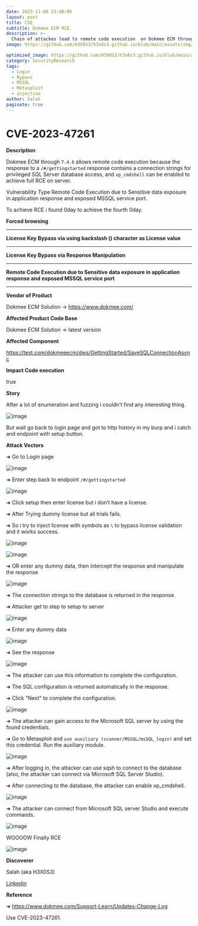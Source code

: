 ```yaml
---
date: 2023-11-08 23:48:05
layout: post
title: CVE
subtitle: Dokmee ECM RCE.
description: >-
  Chain of attackes lead to remote code execution  on Dokmee ECM through 7.4.6 
image: https://github.com/H3X0S3/h3x0s3.github.io/blob/main/assets/img/CVE/DCM.png

optimized_image: https://github.com/H3X0S3/h3x0s3.github.io/blob/main/assets/img/CVE/DCM.png
category: SecurityResearch
tags:
  - Login
  - Bypass
  - MSSQL
  - Metasploit
  - injection
author: Salah
paginate: true
---
```


# CVE-2023-47261

**Description**

Dokmee ECM through `7.4.6` allows remote code execution because the response to a `/#/gettingstarted` response contains a connection strings for privileged SQL Server database access, and `xp_cmdshell` can be enabled to achieve full RCE on server.

Vulnerability Type  Remote Code Execution due to Sensitive data exposure in application response and exposed MSSQL service port.

To achieve RCE i found 0day to achieve the fourth 0day.

**Forced browsing**

---

**License Key Bypass via using backslash (\) character as License value**

---

**License Key Bypass via Response Manipulation**

---

**Remote Code Execution due to Sensitive data exposure in application response and exposed MSSQL service port**

---

**Vendor of Product**

 Dokmee ECM Solution → https://www.dokmee.com/

**Affected Product Code Base**

 Dokmee ECM Solution → latest version

**Affected Component**

https://test.com/dokmeeecm/dws/GettingStarted/SaveSQLConnectionAsync

**Impact Code execution**

 true

**Story**

After a lot of enumeration and fuzzing i couldn't find any interesting thing.

![image](https://github.com/H3X0S3/h3x0s3.github.io/blob/main/assets/img/CVE/image.gif)

But wait go back to login page and got to http history in my burp and i catch and endpoint with setup button.

**Attack Vectors**

➜ Go to Login page 

![image](https://github.com/H3X0S3/h3x0s3.github.io/blob/main/assets/img/CVE/image.png)



➜ Enter step back to endpoint `/#/gettingstarted` 

![image](https://github.com/H3X0S3/h3x0s3.github.io/blob/main/assets/img/CVE/image%201.png)

➜ Click setup then enter license but i don’t have a license. 

➜ After Trying dummy license but all trials fails.

➜ So i try to inject license with symbols as `\` to bypass license validation and it works success.


![image](https://github.com/H3X0S3/h3x0s3.github.io/blob/main/assets/img/CVE/image%202.png)

![image](https://github.com/H3X0S3/h3x0s3.github.io/blob/main/assets/img/CVE/image%201.gif)

➜ OR enter any dummy data, then intercept the response and manipulate the response

![image](https://github.com/H3X0S3/h3x0s3.github.io/blob/main/assets/img/CVE/image%202.png)

➜ The connection strings to the database is returned in the response.

➜ Attacker get to step to setup to server 

![image](https://github.com/H3X0S3/h3x0s3.github.io/blob/main/assets/img/CVE/image%204.png)

➜ Enter any dummy data

![image](https://github.com/H3X0S3/h3x0s3.github.io/blob/main/assets/img/CVE/image%205.png)

➜ See the response 

![image](https://github.com/H3X0S3/h3x0s3.github.io/blob/main/assets/img/CVE/image%206.png)

➜ The attacker can use this information to complete the configuration.

➜ The SQL configuration is returned automatically in the response.

➜ Click "Next" to complete the configuration.

![image](https://github.com/H3X0S3/h3x0s3.github.io/blob/main/assets/img/CVE/image%207.png)

➜ The attacker can gain access to the Microsoft SQL server by using the found credentials.

➜ Go to Metasploit and `use auxiliary (scanner/MSSQL/msSQL_login)` and set this credential. Run the auxiliary module.

![image](https://github.com/H3X0S3/h3x0s3.github.io/blob/main/assets/img/CVE/image%208.png)

➜ After logging in, the attacker can use sqsh to connect to the database (also, the attacker can connect via Microsoft SQL Server Studio).

➜ After connecting to the database, the attacker can enable xp_cmdshell.

![image](https://github.com/H3X0S3/h3x0s3.github.io/blob/main/assets/img/CVE/image%209.png)

➜ The attacker can connect from Microsoft SQL server Studio and execute commands.

![image](https://github.com/H3X0S3/h3x0s3.github.io/blob/main/assets/img/CVE/image%2010.png)

WOOOOW Finally RCE 

![image](https://github.com/H3X0S3/h3x0s3.github.io/blob/main/assets/img/CVE/image%202.gif?raw=true)

**Discoverer**

Salah (aka H3X0S3)

[Linkedin](https://www.linkedin.com/in/h3x0s3/ "Linkedin")

**Reference**

➜ https://www.dokmee.com/Support-Learn/Updates-Change-Log

Use CVE-2023-47261.
